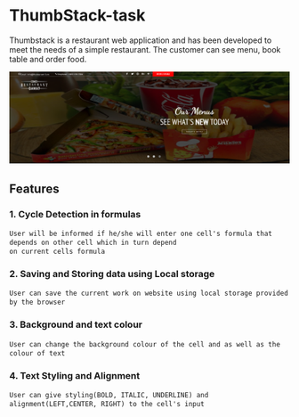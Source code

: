 # ThumbStack-task

Thumbstack is a restaurant web application and has been developed to meet the needs of a simple restaurant. The customer can see menu, book table and order food. 

![Alt text](https://github.com/iayushguptaaa/ThumbStack-task/blob/master/webpage.png?raw=true "Web page")

## Features
  ### 1. Cycle Detection in formulas
    User will be informed if he/she will enter one cell's formula that depends on other cell which in turn depend 
    on current cells formula
  ### 2. Saving and Storing data using Local storage
    User can save the current work on website using local storage provided by the browser
  ### 3. Background and text colour
    User can change the background colour of the cell and as well as the colour of text
  ### 4. Text Styling and Alignment
    User can give styling(BOLD, ITALIC, UNDERLINE) and alignment(LEFT,CENTER, RIGHT) to the cell's input
  
